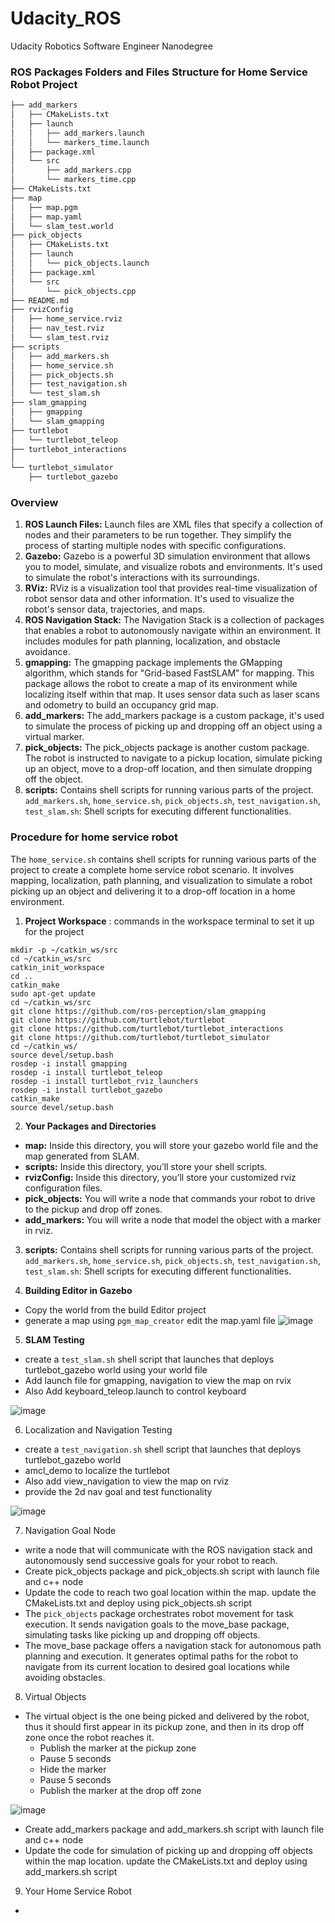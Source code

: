 # Udacity_ROS
Udacity Robotics Software Engineer Nanodegree


### ROS Packages Folders and Files Structure for Home Service Robot Project 
```sh
├── add_markers
│   ├── CMakeLists.txt
│   ├── launch
│   │   ├── add_markers.launch
│   │   └── markers_time.launch
│   ├── package.xml
│   └── src
│       ├── add_markers.cpp
│       └── markers_time.cpp
├── CMakeLists.txt
├── map
│   ├── map.pgm
│   ├── map.yaml
│   └── slam_test.world
├── pick_objects
│   ├── CMakeLists.txt
│   ├── launch
│   │   └── pick_objects.launch
│   ├── package.xml
│   └── src
│       └── pick_objects.cpp
├── README.md
├── rvizConfig
│   ├── home_service.rviz
│   ├── nav_test.rviz
│   └── slam_test.rviz
├── scripts
│   ├── add_markers.sh
│   ├── home_service.sh
│   ├── pick_objects.sh
│   ├── test_navigation.sh
│   └── test_slam.sh
├── slam_gmapping
│   ├── gmapping
│   └── slam_gmapping
├── turtlebot
│   └── turtlebot_teleop
├── turtlebot_interactions
│
└── turtlebot_simulator
    ├── turtlebot_gazebo

```
### Overview  

1. **ROS Launch Files:** Launch files are XML files that specify a collection of nodes and their parameters to be run together. They simplify the process of starting multiple nodes with specific configurations.
2. **Gazebo:** Gazebo is a powerful 3D simulation environment that allows you to model, simulate, and visualize robots and environments. It's used to simulate the robot's interactions with its surroundings.
3. **RViz:** RViz is a visualization tool that provides real-time visualization of robot sensor data and other information. It's used to visualize the robot's sensor data, trajectories, and maps.
4. **ROS Navigation Stack:** The Navigation Stack is a collection of packages that enables a robot to autonomously navigate within an environment. It includes modules for path planning, localization, and obstacle avoidance.
5. **gmapping:** The gmapping package implements the GMapping algorithm, which stands for "Grid-based FastSLAM" for mapping. This package allows the robot to create a map of its environment while localizing itself within that map. It uses sensor data such as laser scans and odometry to build an occupancy grid map.
6. **add_markers:** The add_markers package is a custom package, it's used to simulate the process of picking up and dropping off an object using a virtual marker.
7. **pick_objects:** The pick_objects package is another custom package. The robot is instructed to navigate to a pickup location, simulate picking up an object, move to a drop-off location, and then simulate dropping off the object.
8. **scripts:** Contains shell scripts for running various parts of the project. `add_markers.sh`, `home_service.sh`, `pick_objects.sh`, `test_navigation.sh`, `test_slam.sh`: Shell scripts for executing different functionalities.

### Procedure for home service robot 
The `home_service.sh` contains shell scripts for running various parts of the project to create a complete home service robot scenario. It involves mapping, localization, path planning, and visualization to simulate a robot picking up an object and delivering it to a drop-off location in a home environment.

1. **Project Workspace** : commands in the workspace terminal to set it up for the project

```
mkdir -p ~/catkin_ws/src
cd ~/catkin_ws/src
catkin_init_workspace
cd ..
catkin_make
sudo apt-get update
cd ~/catkin_ws/src
git clone https://github.com/ros-perception/slam_gmapping
git clone https://github.com/turtlebot/turtlebot
git clone https://github.com/turtlebot/turtlebot_interactions
git clone https://github.com/turtlebot/turtlebot_simulator
cd ~/catkin_ws/
source devel/setup.bash
rosdep -i install gmapping
rosdep -i install turtlebot_teleop
rosdep -i install turtlebot_rviz_launchers
rosdep -i install turtlebot_gazebo
catkin_make
source devel/setup.bash
```

2. **Your Packages and Directories**

* **map:** Inside this directory, you will store your gazebo world file and the map generated from SLAM.
* **scripts:** Inside this directory, you’ll store your shell scripts.
* **rvizConfig:** Inside this directory, you’ll store your customized rviz configuration files.
* **pick_objects:** You will write a node that commands your robot to drive to the pickup and drop off zones.
* **add_markers:** You will write a node that model the object with a marker in rviz.
  
3. **scripts:** Contains shell scripts for running various parts of the project. `add_markers.sh`, `home_service.sh`, `pick_objects.sh`, `test_navigation.sh`, `test_slam.sh`: Shell scripts for executing different functionalities.

4. **Building Editor in Gazebo**
* Copy the world from the build Editor project
* generate a map using `pgm_map_creator` edit the map.yaml file
![image](https://github.com/KishanBillava/Udacity_ROS/assets/84302215/d33121aa-3759-46b2-a9a4-6f9a4dc48480)


5. **SLAM Testing**
* create a `test_slam.sh` shell script that launches that deploys turtlebot_gazebo world using your  world file
* Add launch file for gmapping, navigation to view the map on rvix
* Also Add keyboard_teleop.launch to control keyboard 

![image](https://github.com/KishanBillava/Udacity_ROS/assets/84302215/cac6b7bd-f06a-484b-94f8-bd7ad729812f)


6. Localization and Navigation Testing
* create a `test_navigation.sh` shell script that launches that deploys turtlebot_gazebo world
* amcl_demo to localize the turtlebot
* Also add view_navigation to view the map on rviz
* provide the 2d nav goal and test  functionality

![image](https://github.com/KishanBillava/Udacity_ROS/assets/84302215/4b9e61ec-bc1e-4918-8f37-b1ba4d199816)


7. Navigation Goal Node
* write a node that will communicate with the ROS navigation stack and autonomously send successive goals for your robot to reach.
* Create pick_objects package  and pick_objects.sh script with launch file and c++ node
* Update the code to reach two goal location within the map. update the CMakeLists.txt and deploy using pick_objects.sh script 
* The `pick_objects` package orchestrates robot movement for task execution. It sends navigation goals to the move_base package, simulating tasks like picking up and dropping off objects.
* The move_base package offers a navigation stack for autonomous path planning and execution. It generates optimal paths for the robot to navigate from its current location to desired goal locations while avoiding obstacles.

8. Virtual Objects
* The virtual object is the one being picked and delivered by the robot, thus it should first appear in its pickup zone, and then in its drop off zone once the robot reaches it.
  - Publish the marker at the pickup zone
  - Pause 5 seconds
  - Hide the marker
  - Pause 5 seconds
  - Publish the marker at the drop off zone
 
![image](https://github.com/KishanBillava/Udacity_ROS/assets/84302215/135929a8-8484-4c74-aeb0-985f3c103d3e)

* Create add_markers package and add_markers.sh script with launch file and c++ node
* Update the code for simulation of picking up and dropping off objects  within the map location. update the CMakeLists.txt and deploy using add_markers.sh script 

9. Your Home Service Robot
* 

